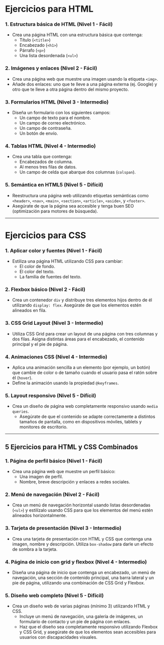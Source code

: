 # Ejercicios para HTML

### 1. **Estructura básica de HTML (Nivel 1 - Fácil)**
- Crea una página HTML con una estructura básica que contenga:
  - Título (`<title>`)
  - Encabezado (`<h1>`)
  - Párrafo (`<p>`)
  - Una lista desordenada (`<ul>`)

### 2. **Imágenes y enlaces (Nivel 2 - Fácil)**
- Crea una página web que muestre una imagen usando la etiqueta `<img>`.
- Añade dos enlaces: uno que te lleve a una página externa (ej. Google) y otro que te lleve a otra página dentro del mismo proyecto.

### 3. **Formularios HTML (Nivel 3 - Intermedio)**
- Diseña un formulario con los siguientes campos:
  - Un campo de texto para el nombre.
  - Un campo de correo electrónico.
  - Un campo de contraseña.
  - Un botón de envío.

### 4. **Tablas HTML (Nivel 4 - Intermedio)**
- Crea una tabla que contenga:
  - Encabezados de columna.
  - Al menos tres filas de datos.
  - Un campo de celda que abarque dos columnas (`colspan`).

### 5. **Semántica en HTML5 (Nivel 5 - Difícil)**
- Reestructura una página web utilizando etiquetas semánticas como `<header>`, `<nav>`, `<main>`, `<section>`, `<article>`, `<aside>`, y `<footer>`.
- Asegúrate de que la página sea accesible y tenga buen SEO (optimización para motores de búsqueda).

---

# Ejercicios para CSS

### 1. **Aplicar color y fuentes (Nivel 1 - Fácil)**
- Estiliza una página HTML utilizando CSS para cambiar:
  - El color de fondo.
  - El color del texto.
  - La familia de fuentes del texto.

### 2. **Flexbox básico (Nivel 2 - Fácil)**
- Crea un contenedor `div` y distribuye tres elementos hijos dentro de él utilizando `display: flex`. Asegúrate de que los elementos estén alineados en fila.

### 3. **CSS Grid Layout (Nivel 3 - Intermedio)**
- Utiliza CSS Grid para crear un layout de una página con tres columnas y dos filas. Asigna distintas áreas para el encabezado, el contenido principal y el pie de página.

### 4. **Animaciones CSS (Nivel 4 - Intermedio)**
- Aplica una animación sencilla a un elemento (por ejemplo, un botón) que cambie de color o de tamaño cuando el usuario pasa el ratón sobre él (`hover`).
- Define la animación usando la propiedad `@keyframes`.

### 5. **Layout responsivo (Nivel 5 - Difícil)**
- Crea un diseño de página web completamente responsivo usando `media queries`.
  - Asegúrate de que el contenido se adapte correctamente a distintos tamaños de pantalla, como en dispositivos móviles, tablets y monitores de escritorio.

---

## 5 Ejercicios para HTML y CSS Combinados

### 1. **Página de perfil básico (Nivel 1 - Fácil)**
- Crea una página web que muestre un perfil básico:
  - Una imagen de perfil.
  - Nombre, breve descripción y enlaces a redes sociales.

### 2. **Menú de navegación (Nivel 2 - Fácil)**
- Crea un menú de navegación horizontal usando listas desordenadas (`<ul>`) y estilízalo usando CSS para que los elementos del menú estén alineados horizontalmente.

### 3. **Tarjeta de presentación (Nivel 3 - Intermedio)**
- Crea una tarjeta de presentación con HTML y CSS que contenga una imagen, nombre y descripción. Utiliza `box-shadow` para darle un efecto de sombra a la tarjeta.

### 4. **Página de inicio con grid y flexbox (Nivel 4 - Intermedio)**
- Diseña una página de inicio que contenga un encabezado, un menú de navegación, una sección de contenido principal, una barra lateral y un pie de página, utilizando una combinación de CSS Grid y Flexbox.

### 5. **Diseño web completo (Nivel 5 - Difícil)**
- Crea un diseño web de varias páginas (mínimo 3) utilizando HTML y CSS.
  - Incluye un menú de navegación, una galería de imágenes, un formulario de contacto y un pie de página con enlaces.
  - Haz que el diseño sea completamente responsivo utilizando Flexbox y CSS Grid, y asegúrate de que los elementos sean accesibles para usuarios con discapacidades visuales.
